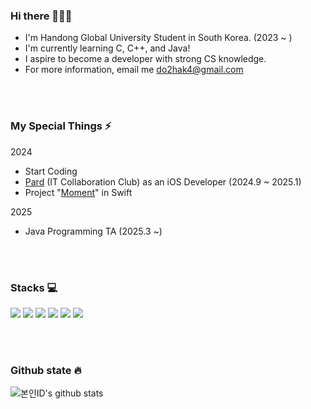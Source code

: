 <div>
<h3> Hi there 👨🏻‍💻</h3>

* I'm Handong Global University Student in South Korea. (2023 ~ )
* I'm currently learning C, C++, and Java!
* I aspire to become a developer with strong CS knowledge.
* For more information, email me do2hak4@gmail.com

  
</div>

<br>
<br>

### My Special Things ⚡️

2024 <br>
* Start Coding
* <a href=https://github.com/Club-PARD>Pard</a> (IT Collaboration Club) as an iOS Developer (2024.9 ~ 2025.1) 
* Project "<a href=https://github.com/Club-PARD/Mugejungsim_FE>Moment</a>" in Swift

2025 <br>
* Java Programming TA (2025.3 ~)

<br>
<br>

### Stacks 💻

<img src="https://img.shields.io/badge/C-A8B9CC?style=for-the-badge&logo=C&logoColor=white">  <img src="https://img.shields.io/badge/c++-00599C?style=for-the-badge&logo=c%2B%2B&logoColor=white">  <img src="https://img.shields.io/badge/java-007396?style=for-the-badge&logo=java&logoColor=white"> <img src="https://img.shields.io/badge/Swift-F05138?style=for-the-badge&logo=Swift&logoColor=white">
<img src="https://img.shields.io/badge/git-F05032?style=for-the-badge&logo=git&logoColor=white"> <img src="https://img.shields.io/badge/github-181717?style=for-the-badge&logo=github&logoColor=white">

<br>
<br>

### Github state 🔥

![본인ID's github stats](https://github-readme-stats.vercel.app/api?username=DoHyeonhak&show_icons=true)

